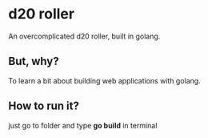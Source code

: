 # d20 roller

An overcomplicated d20 roller, built in golang.

## But, why?

To learn a bit about building web applications with golang.

## How to run it?

just go to folder and type **go build** in terminal

